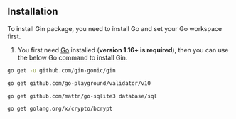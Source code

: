 ## Installation

To install Gin package, you need to install Go and set your Go workspace first.

1. You first need [Go](https://go.dev/) installed (**version 1.16+ is required**), then you can use the below Go command to install Gin.

```sh
go get -u github.com/gin-gonic/gin
```

```sh
go get github.com/go-playground/validator/v10
```

```sh
go get github.com/mattn/go-sqlite3 database/sql
```

```sh
go get golang.org/x/crypto/bcrypt
```
